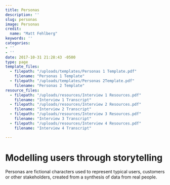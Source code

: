 ```yaml
---
title: Personas
description: ''
slug: personas
image: Personas
credit:
  name: "Matt Fehlberg"
keywords: ''
categories:
- ''
- ''
date: 2017-10-31 21:28:43 -0500
type: page
template_files:
  - filepath: "/uploads/templates/Personas 1 Template.pdf"
    filename: "Personas 1 Template"
  - filepath: "/uploads/templates/Personas 2Template.pdf"
    filename: "Personas 2 Template"
resource_files:
  - filepath: "/uploads/resources/Interview 1 Resources.pdf"
    filename: "Interview 1 Transcript"
  - filepath: "/uploads/resources/Interview 2 Resources.pdf"
    filename: "Interview 2 Transcript"
  - filepath: "/uploads/resources/Interview 3 Resources.pdf"
    filename: "Interview 3 Transcript"
  - filepath: "/uploads/resources/Interview 4 Resources.pdf"
    filename: "Interview 4 Transcript"

---
```

# Modelling users through storytelling

Personas are fictional characters used to represent typical users, customers or other stakeholders, created from a synthesis of data from real people.
